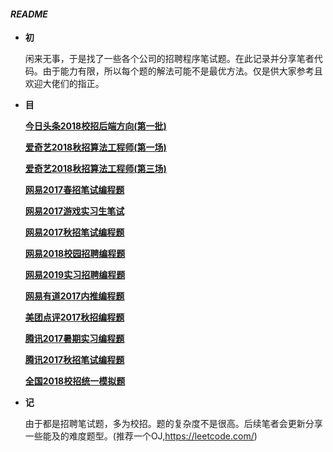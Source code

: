 #### ***README***

- **初**

  闲来无事，于是找了一些各个公司的招聘程序笔试题。在此记录并分享笔者代码。由于能力有限，所以每个题的解法可能不是最优方法。仅是供大家参考且欢迎大佬们的指正。



- **目**

  [**今日头条2018校招后端方向(第一批)**](https://github.com/xingwy/Hugging-Algorithm/blob/master/%E4%BB%8A%E6%97%A5%E5%A4%B4%E6%9D%A12018%E6%A0%A1%E6%8B%9B%E5%90%8E%E7%AB%AF%E6%96%B9%E5%90%91(%E7%AC%AC%E4%B8%80%E6%89%B9).md)

  [**爱奇艺2018秋招算法工程师(第一场)**](https://github.com/xingwy/Hugging-Algorithm/blob/master/%E7%88%B1%E5%A5%87%E8%89%BA2018%E7%A7%8B%E6%8B%9B%E7%AE%97%E6%B3%95%E5%B7%A5%E7%A8%8B%E5%B8%88%EF%BC%88%E7%AC%AC%E4%B8%80%E5%9C%BA%EF%BC%89.md)

  [**爱奇艺2018秋招算法工程师(第三场)**](https://github.com/xingwy/Hugging-Algorithm/blob/master/%E7%88%B1%E5%A5%87%E8%89%BA2018%E7%A7%8B%E6%8B%9B%E7%AE%97%E6%B3%95%E5%B7%A5%E7%A8%8B%E5%B8%88%EF%BC%88%E7%AC%AC%E4%B8%89%E5%9C%BA%EF%BC%89.md)

  [**网易2017春招笔试编程题**](https://github.com/xingwy/Hugging-Algorithm/blob/master/%E7%BD%91%E6%98%932017%E6%98%A5%E6%8B%9B%E7%AC%94%E8%AF%95%E7%BC%96%E7%A8%8B%E9%A2%98.md)

  [**网易2017游戏实习生笔试**](https://github.com/xingwy/Hugging-Algorithm/blob/master/%E7%BD%91%E6%98%932017%E6%B8%B8%E6%88%8F%E5%AE%9E%E4%B9%A0%E7%94%9F%E7%AC%94%E8%AF%95.md)

  [**网易2017秋招笔试编程题**](https://github.com/xingwy/Hugging-Algorithm/blob/master/%E7%BD%91%E6%98%932017%E7%A7%8B%E6%8B%9B%E7%AC%94%E8%AF%95%E7%BC%96%E7%A8%8B%E9%A2%98.md)

  [**网易2018校园招聘编程题**](https://github.com/xingwy/Hugging-Algorithm/blob/master/%E7%BD%91%E6%98%932018%E6%A0%A1%E5%9B%AD%E6%8B%9B%E8%81%98%E7%BC%96%E7%A8%8B%E9%A2%98.md)

  [**网易2019实习招聘编程题**](https://github.com/xingwy/Hugging-Algorithm/blob/master/%E7%BD%91%E6%98%932019%E5%AE%9E%E4%B9%A0%E7%94%9F%E6%8B%9B%E8%81%98%E7%BC%96%E7%A8%8B%E9%A2%98.md)

  [**网易有道2017内推编程题**](https://github.com/xingwy/Hugging-Algorithm/blob/master/%E7%BD%91%E6%98%93%E6%9C%89%E9%81%932017%E5%86%85%E6%8E%A8%E7%BC%96%E7%A8%8B%E9%A2%98.md)

  [**美团点评2017秋招编程题**](https://github.com/xingwy/Hugging-Algorithm/blob/master/%E7%BE%8E%E5%9B%A2%E7%82%B9%E8%AF%842017%E7%A7%8B%E6%8B%9B%E7%AC%94%E8%AF%95%E7%BC%96%E7%A8%8B%E9%A2%98.md)

  [**腾讯2017暑期实习编程题**](https://github.com/xingwy/Hugging-Algorithm/blob/master/%E8%85%BE%E8%AE%AF2017%E6%9A%91%E6%9C%9F%E5%AE%9E%E4%B9%A0%E7%BC%96%E7%A8%8B%E9%A2%98.md)

  [**腾讯2017秋招笔试编程题**](https://github.com/xingwy/Hugging-Algorithm/blob/master/%E8%85%BE%E8%AE%AF2017%E7%A7%8B%E6%8B%9B%E7%AC%94%E8%AF%95%E7%BC%96%E7%A8%8B%E9%A2%98.md)

  [**全国2018校招统一模拟题**](https://github.com/xingwy/Hugging-Algorithm/blob/master/%E5%85%A8%E5%9B%BD2018%E6%A0%A1%E6%8B%9B%E7%BB%9F%E4%B8%80%E6%A8%A1%E6%8B%9F%E9%A2%98.md)



- **记**

  由于都是招聘笔试题，多为校招。题的复杂度不是很高。后续笔者会更新分享一些能及的难度题型。(推荐一个OJ,https://leetcode.com/)


